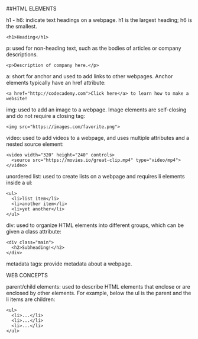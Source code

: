 ##HTML ELEMENTS


h1 - h6: indicate text headings on a webpage. h1 is the largest heading; h6 is the smallest.
```
<h1>Heading</h1>
```

p: used for non-heading text, such as the bodies of articles or company descriptions.
```
<p>Description of company here.</p>
```

a: short for anchor and used to add links to other webpages. Anchor elements typically have an href attribute:
```
<a href="http://codecademy.com">Click here</a> to learn how to make a website!
```

img: used to add an image to a webpage. Image elements are self-closing and do not require a closing tag:
```
<img src="https://images.com/favorite.png">
```

video: used to add videos to a webpage, and uses multiple attributes and a nested source element:
```
<video width="320" height="240" controls>
  <source src="https://movies.io/great-clip.mp4" type="video/mp4">
</video>
```

unordered list: used to create lists on a webpage and requires li elements inside a ul:
```
<ul>
  <li>list item</li>
  <li>another item</li>
  <li>yet another</li>
</ul>
```

div: used to organize HTML elements into different groups, which can be given a class attribute:
```
<div class="main">
  <h2>Subheading!</h2>
</div>
```

metadata tags: provide metadata about a webpage.

WEB CONCEPTS

parent/child elements: used to describe HTML elements that enclose or are enclosed by other elements. For example, below the ul is the parent and the li items are children:
```
<ul>
  <li>...</li>
  <li>...</li>
  <li>...</li>
</ul>
```
